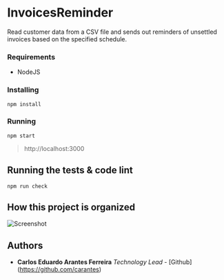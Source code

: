 # InvoicesReminder

Read customer data from a CSV file and sends out reminders of unsettled invoices based on the specified schedule. 

### Requirements

* NodeJS


### Installing

```
npm install
```

### Running

```
npm start
```

> http://localhost:3000

## Running the tests & code lint

```
npm run check 
```

## How this project is organized

![Screenshot](mybooks-udacity.png)


## Authors

* **Carlos Eduardo Arantes Ferreira**
*Technology Lead* - [Github] (https://github.com/carantes)

